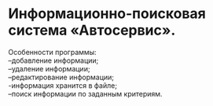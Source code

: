 # Информационно-поисковая система «Автосервис».

Особенности программы:  
–добавление информации;  
–удаление информации;  
–редактирование информации;  
-информация хранится в файле;  
–поиск информации по заданным критериям.  
